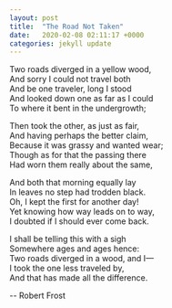 ```yaml
---
layout: post
title:  "The Road Not Taken"
date:   2020-02-08 02:11:17 +0000
categories: jekyll update
---
```

Two roads diverged in a yellow wood,\
And sorry I could not travel both\
And be one traveler, long I stood\
And looked down one as far as I could\
To where it bent in the undergrowth;  

Then took the other, as just as fair,\
And having perhaps the better claim,\
Because it was grassy and wanted wear;\
Though as for that the passing there\
Had worn them really about the same,  

And both that morning equally lay\
In leaves no step had trodden black.\
Oh, I kept the first for another day!\
Yet knowing how way leads on to way,\
I doubted if I should ever come back.  

I shall be telling this with a sigh\
Somewhere ages and ages hence:\
Two roads diverged in a wood, and I—\
I took the one less traveled by,\
And that has made all the difference.  

-- Robert Frost